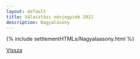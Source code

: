 ```yaml
---
layout: default
title: Választási névjegyzék 2022
description: Nagyalásony
---
```


{% include settlementHTMLs/Nagyalaasony.html %}

[Vissza](./)